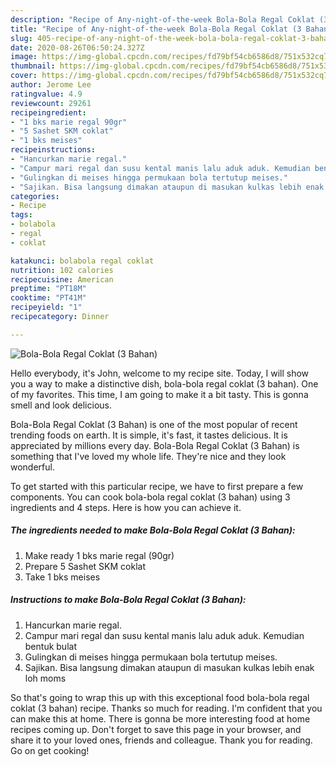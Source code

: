 ```yaml
---
description: "Recipe of Any-night-of-the-week Bola-Bola Regal Coklat (3 Bahan)"
title: "Recipe of Any-night-of-the-week Bola-Bola Regal Coklat (3 Bahan)"
slug: 405-recipe-of-any-night-of-the-week-bola-bola-regal-coklat-3-bahan
date: 2020-08-26T06:50:24.327Z
image: https://img-global.cpcdn.com/recipes/fd79bf54cb6586d8/751x532cq70/bola-bola-regal-coklat-3-bahan-foto-resep-utama.jpg
thumbnail: https://img-global.cpcdn.com/recipes/fd79bf54cb6586d8/751x532cq70/bola-bola-regal-coklat-3-bahan-foto-resep-utama.jpg
cover: https://img-global.cpcdn.com/recipes/fd79bf54cb6586d8/751x532cq70/bola-bola-regal-coklat-3-bahan-foto-resep-utama.jpg
author: Jerome Lee
ratingvalue: 4.9
reviewcount: 29261
recipeingredient:
- "1 bks marie regal 90gr"
- "5 Sashet SKM coklat"
- "1 bks meises"
recipeinstructions:
- "Hancurkan marie regal."
- "Campur mari regal dan susu kental manis lalu aduk aduk. Kemudian bentuk bulat"
- "Gulingkan di meises hingga permukaan bola tertutup meises."
- "Sajikan. Bisa langsung dimakan ataupun di masukan kulkas lebih enak loh moms"
categories:
- Recipe
tags:
- bolabola
- regal
- coklat

katakunci: bolabola regal coklat 
nutrition: 102 calories
recipecuisine: American
preptime: "PT18M"
cooktime: "PT41M"
recipeyield: "1"
recipecategory: Dinner

---
```



![Bola-Bola Regal Coklat (3 Bahan)](https://img-global.cpcdn.com/recipes/fd79bf54cb6586d8/751x532cq70/bola-bola-regal-coklat-3-bahan-foto-resep-utama.jpg)

Hello everybody, it's John, welcome to my recipe site. Today, I will show you a way to make a distinctive dish, bola-bola regal coklat (3 bahan). One of my favorites. This time, I am going to make it a bit tasty. This is gonna smell and look delicious.

Bola-Bola Regal Coklat (3 Bahan) is one of the most popular of recent trending foods on earth. It is simple, it's fast, it tastes delicious. It is appreciated by millions every day. Bola-Bola Regal Coklat (3 Bahan) is something that I've loved my whole life. They're nice and they look wonderful.




To get started with this particular recipe, we have to first prepare a few components. You can cook bola-bola regal coklat (3 bahan) using 3 ingredients and 4 steps. Here is how you can achieve it.

<!--inarticleads1-->

##### The ingredients needed to make Bola-Bola Regal Coklat (3 Bahan):

1. Make ready 1 bks marie regal (90gr)
1. Prepare 5 Sashet SKM coklat
1. Take 1 bks meises




<!--inarticleads2-->

##### Instructions to make Bola-Bola Regal Coklat (3 Bahan):

1. Hancurkan marie regal.
1. Campur mari regal dan susu kental manis lalu aduk aduk. Kemudian bentuk bulat
1. Gulingkan di meises hingga permukaan bola tertutup meises.
1. Sajikan. Bisa langsung dimakan ataupun di masukan kulkas lebih enak loh moms




So that's going to wrap this up with this exceptional food bola-bola regal coklat (3 bahan) recipe. Thanks so much for reading. I'm confident that you can make this at home. There is gonna be more interesting food at home recipes coming up. Don't forget to save this page in your browser, and share it to your loved ones, friends and colleague. Thank you for reading. Go on get cooking!
